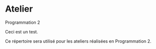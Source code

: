 # Atelier
Programmation 2

Ceci est un test.

Ce répertoire sera utilisé pour les ateliers réalisées en Programmation 2.
